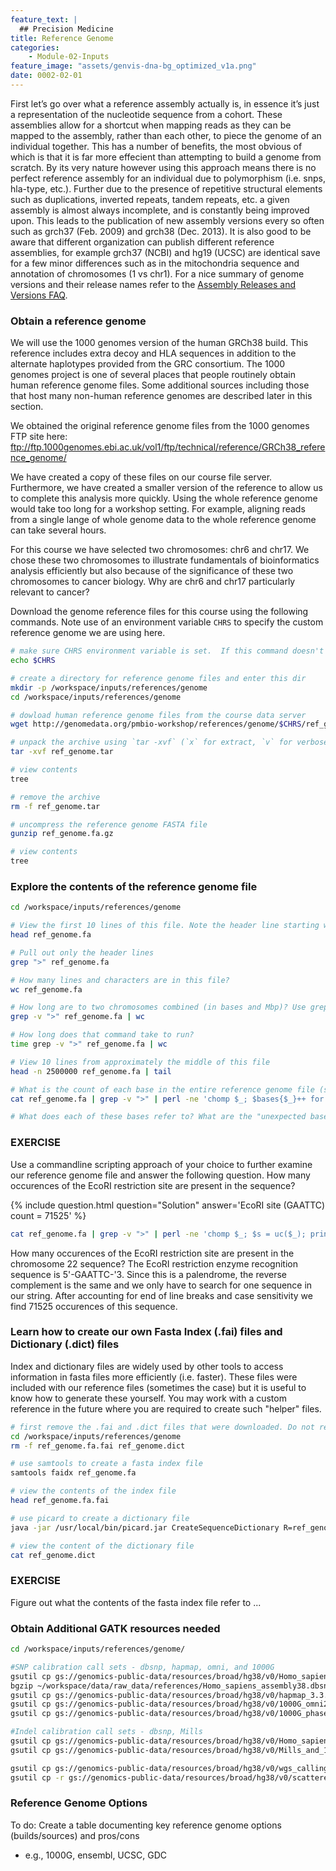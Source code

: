 ```yaml
---
feature_text: |
  ## Precision Medicine
title: Reference Genome
categories:
    - Module-02-Inputs
feature_image: "assets/genvis-dna-bg_optimized_v1a.png"
date: 0002-02-01
---
```


First let’s go over what a reference assembly actually is, in essence it’s just a representation of the nucleotide sequence from a cohort. These assemblies allow for a shortcut when mapping reads as they can be mapped to the assembly, rather than each other, to piece the genome of an individual together. This has a number of benefits, the most obvious of which is that it is far more effecient than attempting to build a genome from scratch. By its very nature however using this approach means there is no perfect reference assembly for an individual due to polymorphism (i.e. snps, hla-type, etc.). Further due to the presence of repetitive structural elements such as duplications, inverted repeats, tandem repeats, etc. a given assembly is almost always incomplete, and is constantly being improved upon. This leads to the publication of new assembly versions every so often such as grch37 (Feb. 2009) and grch38 (Dec. 2013). It is also good to be aware that different organization can publish different reference assemblies, for example grch37 (NCBI) and hg19 (UCSC) are identical save for a few minor differences such as in the mitochondria sequence and annotation of chromosomes (1 vs chr1). For a nice summary of genome versions and their release names refer to the [Assembly Releases and Versions FAQ](http://genome.ucsc.edu/FAQ/FAQreleases.html).

### Obtain a reference genome

We will use the 1000 genomes version of the human GRCh38 build. This reference includes extra decoy and HLA sequences in addition to the alternate haplotypes provided from the GRC consortium. The 1000 genomes project is one of several places that people routinely obtain human reference genome files. Some additional sources including those that host many non-human reference genomes are described later in this section.

We obtained the original reference genome files from the 1000 genomes FTP site here:
ftp://ftp.1000genomes.ebi.ac.uk/vol1/ftp/technical/reference/GRCh38_reference_genome/

We have created a copy of these files on our course file server.  Furthermore, we have created a smaller version of the reference to allow us to complete this analysis more quickly.  Using the whole reference genome would take too long for a workshop setting.  For example, aligning reads from a single lange of whole genome data to the whole reference genome can take several hours.

For this course we have selected two chromosomes: chr6 and chr17.  We chose these two chromosomes to illustrate fundamentals of bioinformatics analysis efficiently but also because of the significance of these two chromosomes to cancer biology.  Why are chr6 and chr17 particularly relevant to cancer?

Download the genome reference files for this course using the following commands. Note use of an environment variable `CHRS` to specify the custom reference genome we are using here.

```bash
# make sure CHRS environment variable is set.  If this command doesn't give a value, please return to the Environment section of the course
echo $CHRS

# create a directory for reference genome files and enter this dir
mkdir -p /workspace/inputs/references/genome
cd /workspace/inputs/references/genome

# dowload human reference genome files from the course data server
wget http://genomedata.org/pmbio-workshop/references/genome/$CHRS/ref_genome.tar

# unpack the archive using `tar -xvf` (`x` for extract, `v` for verbose, `f` for file) 
tar -xvf ref_genome.tar

# view contents
tree

# remove the archive
rm -f ref_genome.tar

# uncompress the reference genome FASTA file
gunzip ref_genome.fa.gz

# view contents
tree

```

### Explore the contents of the reference genome file
```bash
cd /workspace/inputs/references/genome

# View the first 10 lines of this file. Note the header line starting with `>`. Why does the sequence look like this?
head ref_genome.fa

# Pull out only the header lines
grep ">" ref_genome.fa

# How many lines and characters are in this file? 
wc ref_genome.fa

# How long are to two chromosomes combined (in bases and Mbp)? Use grep to skip the header lines for each chromosome.
grep -v ">" ref_genome.fa | wc 

# How long does that command take to run?
time grep -v ">" ref_genome.fa | wc

# View 10 lines from approximately the middle of this file
head -n 2500000 ref_genome.fa | tail

# What is the count of each base in the entire reference genome file (skipping the header lines for each sequence)?
cat ref_genome.fa | grep -v ">" | perl -ne 'chomp $_; $bases{$_}++ for split //; if (eof){print "$_ $bases{$_}\n" for sort keys %bases}'

# What does each of these bases refer to? What are the "unexpected bases"?

```

### EXERCISE
Use a commandline scripting approach of your choice to further examine our reference genome file and answer the following question. How many occurences of the EcoRI restriction site are present in the sequence?

{% include question.html question="Solution" answer='EcoRI site (GAATTC) count = 71525' %}

```bash
cat ref_genome.fa | grep -v ">" | perl -ne 'chomp $_; $s = uc($_); print $_;' | perl -ne '$c += $_ =~ s/GAATTC/XXXXXX/g; if (eof){print "\nEcoRI site (GAATTC) count = $c\n\n";}'
```

How many occurences of the EcoRI restriction site are present in the chromosome 22 sequence? The EcoRI restriction enzyme recognition sequence is 5'-GAATTC-'3. Since this is a palendrome, the reverse complement is the same and we only have to search for one sequence in our string. After accounting for end of line breaks and case sensitivity we find 71525 occurences of this sequence.


### Learn how to create our own Fasta Index (.fai) files and Dictionary (.dict) files
Index and dictionary files are widely used by other tools to access information in fasta files more efficiently (i.e. faster). These files were included with our reference files (sometimes the case) but it is useful to know how to generate these yourself. You may work with a custom reference in the future where you are required to create such "helper" files.

```bash
# first remove the .fai and .dict files that were downloaded. Do not remove the .fa file though!
cd /workspace/inputs/references/genome
rm -f ref_genome.fa.fai ref_genome.dict

# use samtools to create a fasta index file
samtools faidx ref_genome.fa

# view the contents of the index file
head ref_genome.fa.fai

# use picard to create a dictionary file
java -jar /usr/local/bin/picard.jar CreateSequenceDictionary R=ref_genome.fa O=ref_genome.dict

# view the content of the dictionary file
cat ref_genome.dict

```

### EXERCISE
Figure out what the contents of the fasta index file refer to ...

### Obtain Additional GATK resources needed

```bash
cd /workspace/inputs/references/genome/

#SNP calibration call sets - dbsnp, hapmap, omni, and 1000G
gsutil cp gs://genomics-public-data/resources/broad/hg38/v0/Homo_sapiens_assembly38.dbsnp138.vcf ~/workspace/data/raw_data/references
bgzip ~/workspace/data/raw_data/references/Homo_sapiens_assembly38.dbsnp138.vcf
gsutil cp gs://genomics-public-data/resources/broad/hg38/v0/hapmap_3.3.hg38.vcf.gz ~/workspace/data/raw_data/references
gsutil cp gs://genomics-public-data/resources/broad/hg38/v0/1000G_omni2.5.hg38.vcf.gz ~/workspace/data/raw_data/references
gsutil cp gs://genomics-public-data/resources/broad/hg38/v0/1000G_phase1.snps.high_confidence.hg38.vcf.gz ~/workspace/data/raw_data/references

#Indel calibration call sets - dbsnp, Mills
gsutil cp gs://genomics-public-data/resources/broad/hg38/v0/Homo_sapiens_assembly38.known_indels.vcf.gz ~/workspace/data/raw_data/references
gsutil cp gs://genomics-public-data/resources/broad/hg38/v0/Mills_and_1000G_gold_standard.indels.hg38.vcf.gz ~/workspace/data/raw_data/references

gsutil cp gs://genomics-public-data/resources/broad/hg38/v0/wgs_calling_regions.hg38.interval_list ~/workspace/data/raw_data/references
gsutil cp -r gs://genomics-public-data/resources/broad/hg38/v0/scattered_calling_intervals/ ~/workspace/data/raw_data/references

```

### Reference Genome Options

To do: Create a table documenting key reference genome options (builds/sources) and pros/cons
- e.g., 1000G, ensembl, UCSC, GDC
